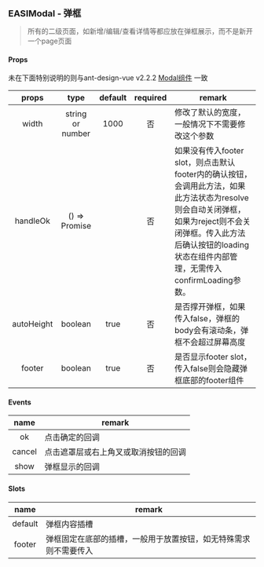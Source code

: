 <p><strong id="EASIModal" style="font-size: 18px">EASIModal - 弹框</strong></p>

> 所有的二级页面，如新增/编辑/查看详情等都应放在弹框展示，而不是新开一个page页面

#### Props

未在下面特别说明的则与ant-design-vue v2.2.2 [Modal组件](https://2x.antdv.com/components/modal-cn) 一致

| props        | type        | default     | required      |    remark      |
| :------------: | :-----------: | :-----------: | :-----------: | -------------- |
| width  |  string or number   |   1000  |  否  | 修改了默认的宽度，一般情况下不需要修改这个参数 |
| handleOk   |  () => Promise<any>    |        |  否  | 如果没有传入footer slot，则点击默认footer内的确认按钮，会调用此方法，如果此方法状态为resolve则会自动关闭弹框，如果为reject则不会关闭弹框。传入此方法后确认按钮的loading状态在组件内部管理，无需传入confirmLoading参数。 |
| autoHeight  |  boolean  |   true  |  否  | 是否撑开弹框，如果传入false，弹框的body会有滚动条，弹框不会超过屏幕高度 |
| footer  |  boolean  |   true  |  否  | 是否显示footer slot，传入false则会隐藏弹框底部的footer组件 |

#### Events

| name         |    remark      |
| :------------: | -------------- |
| ok  | 点击确定的回调 |
| cancel   | 点击遮罩层或右上角叉或取消按钮的回调 |
| show   | 弹框显示的回调 |

#### Slots

| name         |    remark      |
| :------------: | -------------- |
| default  | 弹框内容插槽 |
| footer   | 弹框固定在底部的插槽，一般用于放置按钮，如无特殊需求则不需要传入 |
